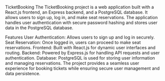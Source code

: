 TicketBooking
The TicketBooking project is a web application built with a React.js frontend, an Express backend, and a PostgreSQL database. It allows users to sign up, log in, and make seat reservations. The application handles user authentication with secure password hashing and stores user data in the PostgreSQL database.

Features
User Authentication: Allows users to sign up and log in securely.
Seat Reservation: Once logged in, users can proceed to make seat reservations.
Frontend: Built with React.js for dynamic user interfaces and routing.
Backend: Powered by Express.js for handling API requests and user authentication.
Database: PostgreSQL is used for storing user information and managing reservations.
The project provides a seamless user experience for booking tickets while ensuring secure user management and data persistence.